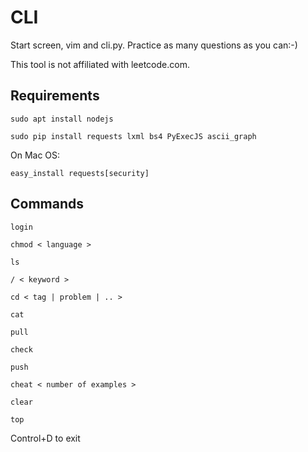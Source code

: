 # CLI

Start screen, vim and cli.py. Practice as many questions as you can:-)

This tool is not affiliated with leetcode.com.

## Requirements

```sudo apt install nodejs```

```sudo pip install requests lxml bs4 PyExecJS ascii_graph```

On Mac OS:

```easy_install requests[security]```

## Commands

```
login

chmod < language >

ls

/ < keyword >

cd < tag | problem | .. >

cat

pull

check

push

cheat < number of examples >

clear

top
```
Control+D to exit
